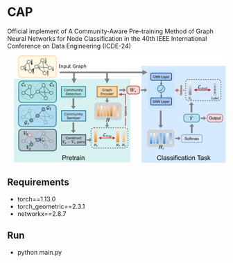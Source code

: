 # CAP

Official implement of A Community-Aware Pre-training Method of Graph Neural Networks for Node Classification in the 40th IEEE International Conference on Data Engineering (ICDE-24)

![](/CAP.png)

## Requirements
* torch==1.13.0
* torch_geometric==2.3.1
* networkx==2.8.7

## Run
* python main.py
